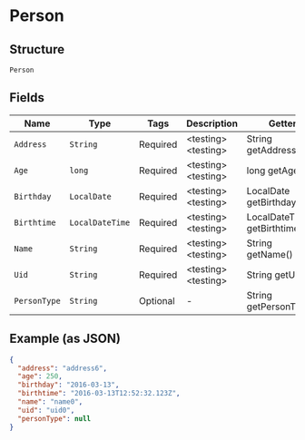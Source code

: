 
# Person

## Structure

`Person`

## Fields

| Name | Type | Tags | Description | Getter | Setter |
|  --- | --- | --- | --- | --- | --- |
| `Address` | `String` | Required | &lt;testing&gt; &lt;testing&gt; | String getAddress() | setAddress(String address) |
| `Age` | `long` | Required | &lt;testing&gt; &lt;testing&gt; | long getAge() | setAge(long age) |
| `Birthday` | `LocalDate` | Required | &lt;testing&gt; &lt;testing&gt; | LocalDate getBirthday() | setBirthday(LocalDate birthday) |
| `Birthtime` | `LocalDateTime` | Required | &lt;testing&gt; &lt;testing&gt; | LocalDateTime getBirthtime() | setBirthtime(LocalDateTime birthtime) |
| `Name` | `String` | Required | &lt;testing&gt; &lt;testing&gt; | String getName() | setName(String name) |
| `Uid` | `String` | Required | &lt;testing&gt; &lt;testing&gt; | String getUid() | setUid(String uid) |
| `PersonType` | `String` | Optional | - | String getPersonType() | setPersonType(String personType) |

## Example (as JSON)

```json
{
  "address": "address6",
  "age": 250,
  "birthday": "2016-03-13",
  "birthtime": "2016-03-13T12:52:32.123Z",
  "name": "name0",
  "uid": "uid0",
  "personType": null
}
```

